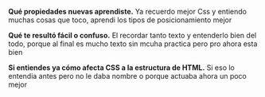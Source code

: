 **Qué propiedades nuevas aprendiste.**
Ya recuerdo mejor Css y entiendo muchas cosas que toco, aprendi  los tipos de posicionamiento mejor

**Qué te resultó fácil o confuso.**
El recordar tanto texto y entenderlo bien del todo, porque al final es mucho texto sin mcuha practica pero pro ahora esta bien

**Si entiendes ya cómo afecta CSS a la estructura de HTML.**
Si eso lo entendia antes pero no le daba nombre o porque actuaba ahora un poco mejor